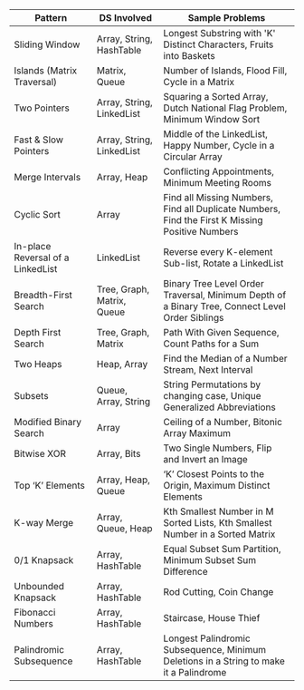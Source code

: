 Pattern | DS Involved | Sample Problems
-- | -- | --
Sliding Window | Array, String, HashTable | Longest Substring with 'K' Distinct Characters, Fruits into Baskets
Islands (Matrix Traversal) | Matrix, Queue | Number of Islands, Flood Fill, Cycle in a Matrix
Two Pointers | Array, String, LinkedList | Squaring a Sorted Array, Dutch National Flag Problem, Minimum Window Sort
Fast & Slow Pointers | Array, String, LinkedList | Middle of the LinkedList, Happy Number, Cycle in a Circular Array
Merge Intervals | Array, Heap | Conflicting Appointments, Minimum Meeting Rooms
Cyclic Sort | Array | Find all Missing Numbers, Find all Duplicate Numbers, Find the First K Missing Positive Numbers
In-place Reversal of a LinkedList | LinkedList | Reverse every K-element Sub-list, Rotate a LinkedList
Breadth-First Search | Tree, Graph, Matrix, Queue | Binary Tree Level Order Traversal, Minimum Depth of a Binary Tree, Connect Level Order Siblings
Depth First Search | Tree, Graph, Matrix | Path With Given Sequence, Count Paths for a Sum
Two Heaps | Heap, Array | Find the Median of a Number Stream, Next Interval
Subsets | Queue, Array, String | String Permutations by changing case, Unique Generalized Abbreviations
Modified Binary Search | Array | Ceiling of a Number, Bitonic Array Maximum
Bitwise XOR | Array, Bits | Two Single Numbers, Flip and Invert an Image
Top ‘K’ Elements | Array, Heap, Queue | ‘K’ Closest Points to the Origin, Maximum Distinct Elements
K-way Merge | Array, Queue, Heap | Kth Smallest Number in M Sorted Lists, Kth Smallest Number in a Sorted Matrix
0/1 Knapsack | Array, HashTable | Equal Subset Sum Partition, Minimum Subset Sum Difference
Unbounded Knapsack | Array, HashTable | Rod Cutting, Coin Change
Fibonacci Numbers | Array, HashTable | Staircase, House Thief
Palindromic Subsequence | Array, HashTable | Longest Palindromic Subsequence, Minimum Deletions in a String to make it a Palindrome